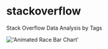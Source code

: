 # stackoverflow
Stack Overflow Data Analysis by Tags

!['Animated Race Bar Chart'](https://github.com/jagadishkatam/stackoverflow/gganim.gif)
